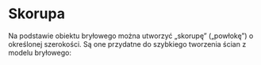 # Skorupa

Na podstawie obiektu bryłowego można utworzyć „skorupę” („powłokę”) o określonej szerokości. Są one przydatne do szybkiego tworzenia ścian z modelu bryłowego:
